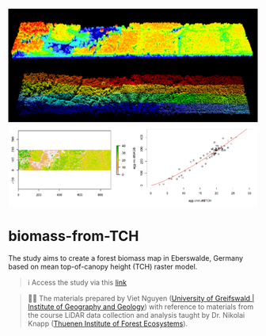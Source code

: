 ![](/img/proj_overivew.png)

# biomass-from-TCH
The study aims to create a forest biomass map in Eberswalde, Germany based on mean top-of-canopy height (TCH) raster model.

> ℹ️ Access the study via this [link](https://vietducng.github.io/biomass-from-TCH/)

> 👨‍🏫
> The materials prepared by Viet Nguyen ([University of Greifswald | Institute of Geography and Geology](https://geo.uni-greifswald.de/en/chairs/geographie/translate-to-english-fernerkundung-und-geoinformationsverarbeitung/translate-to-english-team/)) with reference to materials from the course LiDAR data collection and analysis taught by Dr. Nikolai Knapp ([Thuenen Institute of Forest Ecosystems](https://www.thuenen.de/en/institutes/forest-ecosystems)).